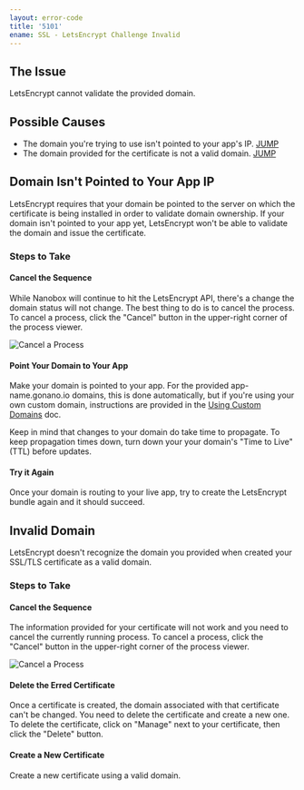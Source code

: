 ```yaml
---
layout: error-code
title: '5101'
ename: SSL - LetsEncrypt Challenge Invalid
---
```


## The Issue
LetsEncrypt cannot validate the provided domain.

## Possible Causes
- The domain you're trying to use isn't pointed to your app's IP. <a class="jump" href="#domain-isn-39-t-pointed-to-your-app-ip">JUMP</a>
- The domain provided for the certificate is not a valid domain. <a class="jump" href="#invalid-domain">JUMP</a>

## Domain Isn't Pointed to Your App IP
LetsEncrypt requires that your domain be pointed to the server on which the certificate is being installed in order to validate domain ownership. If your domain isn't pointed to your app yet, LetsEncrypt won't be able to validate the domain and issue the certificate.

### Steps to Take

#### Cancel the Sequence
While Nanobox will continue to hit the LetsEncrypt API, there's a change the domain status will not change. The best thing to do is to cancel the process. To cancel a process, click the "Cancel" button in the upper-right corner of the process viewer.

![Cancel a Process](process-cancel.png)

#### Point Your Domain to Your App
Make your domain is pointed to your app. For the provided app-name.gonano.io domains, this is done automatically, but if you're using your own custom domain, instructions are provided in the [Using Custom Domains](/domains-networking/custom-domains/) doc.

Keep in mind that changes to your domain do take time to propagate. To keep propagation times down, turn down your your domain's "Time to Live" (TTL) before updates.

#### Try it Again
Once your domain is routing to your live app, try to create the LetsEncrypt bundle again and it should succeed.

## Invalid Domain
LetsEncrypt doesn't recognize the domain you provided when created your SSL/TLS certificate as a valid domain.

### Steps to Take

#### Cancel the Sequence
The information provided for your certificate will not work and you need to cancel the currently running process. To cancel a process, click the "Cancel" button in the upper-right corner of the process viewer.

![Cancel a Process](process-cancel.png)

#### Delete the Erred Certificate
Once a certificate is created, the domain associated with that certificate can't be changed. You need to delete the certificate and create a new one. To delete the certificate, click on "Manage" next to your certificate, then click the "Delete" button.

#### Create a New Certificate
Create a new certificate using a valid domain.
